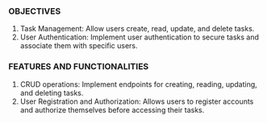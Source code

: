 ### OBJECTIVES 
1. Task Management: Allow users create, read, update, and delete tasks.
2. User Authentication: Implement user authentication to secure tasks and associate them with specific users.

### FEATURES AND FUNCTIONALITIES 
1. CRUD operations: Implement endpoints for creating, reading, updating, and deleting tasks.
2. User Registration and Authorization: Allows users to register accounts and authorize themselves before accessing their tasks.
